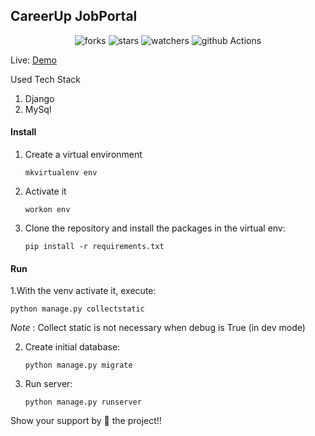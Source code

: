 ## CareerUp JobPortal

<p align="center">
    <img alt="forks" src="https://img.shields.io/github/forks/parad13/CareerUp#jobportal?label=Forks&style=social"/>
    <img alt="stars" src="https://img.shields.io/github/stars/parad13/CareerUp#jobportal?style=social"/>
    <img alt="watchers" src="https://img.shields.io/github/watchers/parad13/CareerUp#jobportal?style=social"/>
    <img alt="github Actions" src="https://github.com/parad13/CareerUp#jobportal/workflows/job-portal/badge.svg"/>
</p>

Live: [Demo](https://careerride.herokuapp.com/)

Used Tech Stack

1. Django
2. MySql

#### Install

1. Create a virtual environment

     `mkvirtualenv env`

2. Activate it

    `workon env`

3. Clone the repository and install the packages in the virtual env:   

    `pip install -r requirements.txt`

#### Run

1.With the venv activate it, execute:

    python manage.py collectstatic

*Note* : Collect static is not necessary when debug is True (in dev mode)

2. Create initial database:

    `python manage.py migrate`

3. Run server:

    `python manage.py runserver`

Show your support by 🌟 the project!!    
